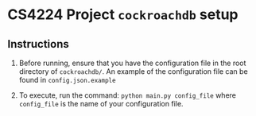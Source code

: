 # CS4224 Project `cockroachdb` setup 

## Instructions 

1. Before running, ensure that you have the configuration file in the root 
directory of `cockroachdb/`. An example of the configuration file can be 
found in `config.json.example` 

2. To execute, run the command: `python main.py config_file` where `config_file`
is the name of your configuration file. 
